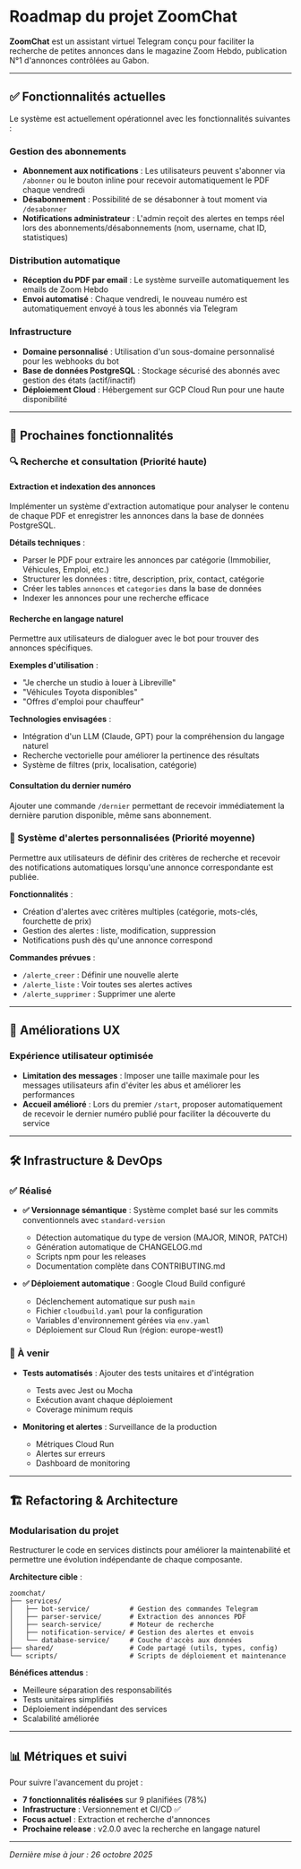 # Roadmap du projet ZoomChat

**ZoomChat** est un assistant virtuel Telegram conçu pour faciliter la recherche de petites annonces dans le magazine Zoom Hebdo, publication N°1 d'annonces contrôlées au Gabon.

---

## ✅ Fonctionnalités actuelles

Le système est actuellement opérationnel avec les fonctionnalités suivantes :

### Gestion des abonnements
- **Abonnement aux notifications** : Les utilisateurs peuvent s'abonner via `/abonner` ou le bouton inline pour recevoir automatiquement le PDF chaque vendredi
- **Désabonnement** : Possibilité de se désabonner à tout moment via `/desabonner`
- **Notifications administrateur** : L'admin reçoit des alertes en temps réel lors des abonnements/désabonnements (nom, username, chat ID, statistiques)

### Distribution automatique
- **Réception du PDF par email** : Le système surveille automatiquement les emails de Zoom Hebdo
- **Envoi automatisé** : Chaque vendredi, le nouveau numéro est automatiquement envoyé à tous les abonnés via Telegram

### Infrastructure
- **Domaine personnalisé** : Utilisation d'un sous-domaine personnalisé pour les webhooks du bot
- **Base de données PostgreSQL** : Stockage sécurisé des abonnés avec gestion des états (actif/inactif)
- **Déploiement Cloud** : Hébergement sur GCP Cloud Run pour une haute disponibilité

---

## 🚧 Prochaines fonctionnalités

### 🔍 Recherche et consultation (Priorité haute)

#### Extraction et indexation des annonces
Implémenter un système d'extraction automatique pour analyser le contenu de chaque PDF et enregistrer les annonces dans la base de données PostgreSQL.

**Détails techniques** :
- Parser le PDF pour extraire les annonces par catégorie (Immobilier, Véhicules, Emploi, etc.)
- Structurer les données : titre, description, prix, contact, catégorie
- Créer les tables `annonces` et `categories` dans la base de données
- Indexer les annonces pour une recherche efficace

#### Recherche en langage naturel
Permettre aux utilisateurs de dialoguer avec le bot pour trouver des annonces spécifiques.

**Exemples d'utilisation** :
- "Je cherche un studio à louer à Libreville"
- "Véhicules Toyota disponibles"
- "Offres d'emploi pour chauffeur"

**Technologies envisagées** :
- Intégration d'un LLM (Claude, GPT) pour la compréhension du langage naturel
- Recherche vectorielle pour améliorer la pertinence des résultats
- Système de filtres (prix, localisation, catégorie)

#### Consultation du dernier numéro
Ajouter une commande `/dernier` permettant de recevoir immédiatement la dernière parution disponible, même sans abonnement.

### 🔔 Système d'alertes personnalisées (Priorité moyenne)

Permettre aux utilisateurs de définir des critères de recherche et recevoir des notifications automatiques lorsqu'une annonce correspondante est publiée.

**Fonctionnalités** :
- Création d'alertes avec critères multiples (catégorie, mots-clés, fourchette de prix)
- Gestion des alertes : liste, modification, suppression
- Notifications push dès qu'une annonce correspond

**Commandes prévues** :
- `/alerte_creer` : Définir une nouvelle alerte
- `/alerte_liste` : Voir toutes ses alertes actives
- `/alerte_supprimer` : Supprimer une alerte

---

## 🎯 Améliorations UX

### Expérience utilisateur optimisée
- **Limitation des messages** : Imposer une taille maximale pour les messages utilisateurs afin d'éviter les abus et améliorer les performances
- **Accueil amélioré** : Lors du premier `/start`, proposer automatiquement de recevoir le dernier numéro publié pour faciliter la découverte du service

---

## 🛠️ Infrastructure & DevOps

### ✅ Réalisé

- **✅ Versionnage sémantique** : Système complet basé sur les commits conventionnels avec `standard-version`
  - Détection automatique du type de version (MAJOR, MINOR, PATCH)
  - Génération automatique de CHANGELOG.md
  - Scripts npm pour les releases
  - Documentation complète dans CONTRIBUTING.md

- **✅ Déploiement automatique** : Google Cloud Build configuré
  - Déclenchement automatique sur push `main`
  - Fichier `cloudbuild.yaml` pour la configuration
  - Variables d'environnement gérées via `env.yaml`
  - Déploiement sur Cloud Run (région: europe-west1)

### 🚧 À venir

- **Tests automatisés** : Ajouter des tests unitaires et d'intégration
  - Tests avec Jest ou Mocha
  - Exécution avant chaque déploiement
  - Coverage minimum requis

- **Monitoring et alertes** : Surveillance de la production
  - Métriques Cloud Run
  - Alertes sur erreurs
  - Dashboard de monitoring

---

## 🏗️ Refactoring & Architecture

### Modularisation du projet
Restructurer le code en services distincts pour améliorer la maintenabilité et permettre une évolution indépendante de chaque composante.

**Architecture cible** :
```
zoomchat/
├── services/
│   ├── bot-service/          # Gestion des commandes Telegram
│   ├── parser-service/       # Extraction des annonces PDF
│   ├── search-service/       # Moteur de recherche
│   ├── notification-service/ # Gestion des alertes et envois
│   └── database-service/     # Couche d'accès aux données
├── shared/                   # Code partagé (utils, types, config)
└── scripts/                  # Scripts de déploiement et maintenance
```

**Bénéfices attendus** :
- Meilleure séparation des responsabilités
- Tests unitaires simplifiés
- Déploiement indépendant des services
- Scalabilité améliorée

---

## 📊 Métriques et suivi

Pour suivre l'avancement du projet :
- **7 fonctionnalités réalisées** sur 9 planifiées (78%)
- **Infrastructure** : Versionnement et CI/CD ✅
- **Focus actuel** : Extraction et recherche d'annonces
- **Prochaine release** : v2.0.0 avec la recherche en langage naturel

---

*Dernière mise à jour : 26 octobre 2025*
